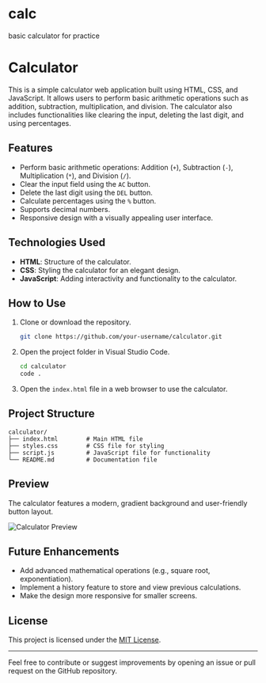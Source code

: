 # calc
basic calculator for practice
# Calculator

This is a simple calculator web application built using HTML, CSS, and JavaScript. It allows users to perform basic arithmetic operations such as addition, subtraction, multiplication, and division. The calculator also includes functionalities like clearing the input, deleting the last digit, and using percentages.

## Features

- Perform basic arithmetic operations: Addition (`+`), Subtraction (`-`), Multiplication (`*`), and Division (`/`).
- Clear the input field using the `AC` button.
- Delete the last digit using the `DEL` button.
- Calculate percentages using the `%` button.
- Supports decimal numbers.
- Responsive design with a visually appealing user interface.

## Technologies Used

- **HTML**: Structure of the calculator.
- **CSS**: Styling the calculator for an elegant design.
- **JavaScript**: Adding interactivity and functionality to the calculator.

## How to Use

1. Clone or download the repository.
   ```bash
   git clone https://github.com/your-username/calculator.git
   ```
2. Open the project folder in Visual Studio Code.
   ```bash
   cd calculator
   code .
   ```
3. Open the `index.html` file in a web browser to use the calculator.

## Project Structure

```
calculator/
├── index.html        # Main HTML file
├── styles.css        # CSS file for styling
├── script.js         # JavaScript file for functionality
└── README.md         # Documentation file
```

## Preview

The calculator features a modern, gradient background and user-friendly button layout.

![Calculator Preview](your-image-link-here)

## Future Enhancements

- Add advanced mathematical operations (e.g., square root, exponentiation).
- Implement a history feature to store and view previous calculations.
- Make the design more responsive for smaller screens.

## License

This project is licensed under the [MIT License](LICENSE).

---

Feel free to contribute or suggest improvements by opening an issue or pull request on the GitHub repository.
